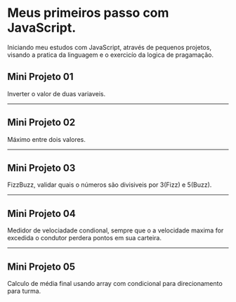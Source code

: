 # Meus primeiros passo com JavaScript. 

Iniciando meu estudos com JavaScript, através de pequenos projetos, visando a pratica da linguagem e o exercicío da logica de pragamação. 

## Mini Projeto 01 

Inverter o valor de duas variaveis. 

----------


## Mini Projeto 02 

Máximo entre dois valores.

----------

## Mini Projeto 03 

FizzBuzz, validar quais o números são divisiveis por 3(Fizz) e 5(Buzz). 

----------

## Mini Projeto 04 

Medidor de velociadade condional, sempre que o a velocidade maxima for excedida o condutor perdera pontos em sua carteira. 

----------

## Mini Projeto 05 

Calculo de média final usando array com condicional para direcionamento para turma. 

